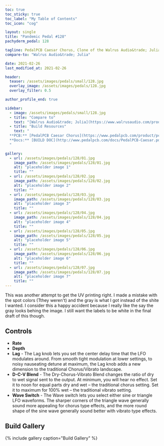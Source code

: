 ```yaml
---
toc: true
toc_sticky: true
toc_label: "My Table of Contents"
toc_icon: "cog"

layout: single
title: "Pandemic Pedal #128"
pachyderm_pedal: 128

tagline: PedalPCB Caesar Chorus, Clone of the Walrus Audio&trade; Julia
compare-to: "Walrus Audio&trade; Julia"

date: 2021-02-26
last_modified_at: 2021-02-26

header:
  teaser: /assets/images/pedals/small/128.jpg
  overlay_image: /assets/images/pedals/128.jpg
  overlay_filter: 0.5

author_profile_end: true

sidebar:
  - image: /assets/images/pedals/small/128.jpg
  - title: "Compare to"
    text: "[Walrus Audio&trade; Julia](https://www.walrusaudio.com/products/julia-analog-chorus-vibrato-v2)"
  - title: "Build Resources"
    text: "
  **PCB:** [PedalPCB Caesar Chorus](https://www.pedalpcb.com/product/pcb359/)<br>
  **Docs:** [BUILD DOC](http://www.pedalpcb.com/docs/PedalPCB-Caesar.pdf)
  "

gallery:
  - url: /assets/images/pedals/128/01.jpg
    image_path: /assets/images/pedals/128/01.jpg
    alt: "placeholder image 1"
    title: ""
  - url: /assets/images/pedals/128/02.jpg
    image_path: /assets/images/pedals/128/02.jpg
    alt: "placeholder image 2"
    title: ""
  - url: /assets/images/pedals/128/03.jpg
    image_path: /assets/images/pedals/128/03.jpg
    alt: "placeholder image 3"
    title: ""
  - url: /assets/images/pedals/128/04.jpg
    image_path: /assets/images/pedals/128/04.jpg
    alt: "placeholder image 4"
    title: ""
  - url: /assets/images/pedals/128/05.jpg
    image_path: /assets/images/pedals/128/05.jpg
    alt: "placeholder image 5"
    title: ""
  - url: /assets/images/pedals/128/06.jpg
    image_path: /assets/images/pedals/128/06.jpg
    alt: "placeholder image 6"
    title: ""
  - url: /assets/images/pedals/128/07.jpg
    image_path: /assets/images/pedals/128/07.jpg
    alt: "placeholder image 7"
    title: ""
---
```


This was another attempt to get the UV printing right. I made a mistake with the spot colors (Tthey weren't) and the gray is what I got instead of the shite I wanted. I consider this a happy accident because I really like the say the gray looks behing the image. I still want the labels to be white in the final draft of this though.

## Controls

* **Rate**
* **Depth**
* **Lag** - The Lag knob lets you set the center delay time that the LFO modulates around. From smooth tight modulation at lower settings, to noisy nauseating detune at maximum, the Lag knob adds a new dimension to the traditional Chorus/Vibrato landscape.
* **D-C-V Blend** - The Dry-Chorus-Vibrato Blend changes the ratio of dry to wet signal sent to the output. At minimum, you will hear no effect. Set it to noon for equal parts dry and wet – the traditional chorus setting. Set it to maximum for 100% wet – the traditional vibrato setting.
* **Wave Switch** - The Wave switch lets you select either sine or triangle LFO waveforms. The sharper corners of the triangle wave generally sound more appealing for chorus type effects, and the more round shape of the sine wave generally sound better with vibrato type effects.

## Build Gallery

{% include gallery caption="Build Gallery" %}
